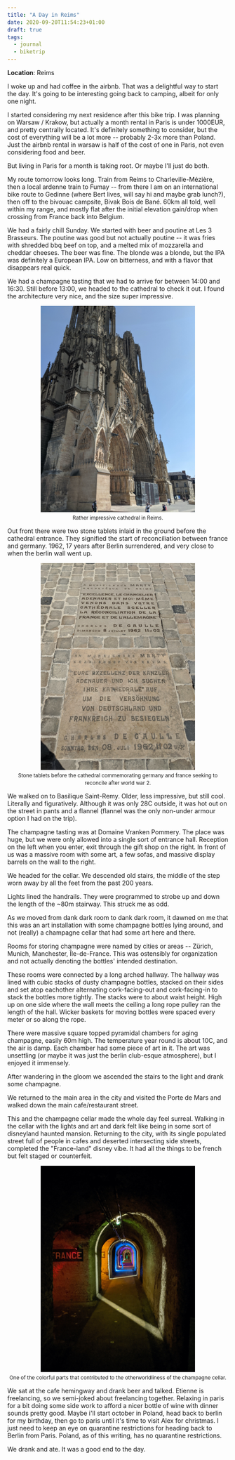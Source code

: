 ```yaml
---
title: "A Day in Reims"
date: 2020-09-20T11:54:23+01:00
draft: true
tags:
  - journal
  - biketrip
---
```


**Location**: Reims

I woke up and had coffee in the airbnb. That was a delightful way to start the
day. It's going to be interesting going back to camping, albeit for only one
night.

I started considering my next residence after this bike trip. I was planning
on Warsaw / Krakow, but actually a month rental in Paris is under 1000EUR,
and pretty centrally located. It's definitely something to consider, but the
cost of everything will be a lot more -- probably 2-3x more than Poland. Just
the airbnb rental in warsaw is half of the cost of one in Paris, not even
considering food and beer.

But living in Paris for a month is taking root. Or maybe I'll just do both.

My route tomorrow looks long. Train from Reims to Charleville-Mézière, then a
local ardenne train to Fumay -- from there I am on an international bike
route to Gedinne (where Bert lives, will say hi and maybe grab lunch?), then
off to the bivouac campsite, Bivak Bois de Bané. 60km all told, well within
my range, and mostly flat after the initial elevation gain/drop when crossing
from France back into Belgium.

We had a fairly chill Sunday. We started with beer and poutine at Les 3
Brasseurs. The poutine was good but not actually poutine -- it was fries with
shredded bbq beef on top, and a melted mix of mozzarella and cheddar cheeses.
The beer was fine. The blonde was a blonde, but the IPA was definitely a
European IPA. Low on bitterness, and with a flavor that disappears real
quick.

We had a champagne tasting that we had to arrive for between 14:00 and 16:30.
Still before 13:00, we headed to the cathedral to check it out. I found the
architecture very nice, and the size super impressive.

<div style="text-align:center;">
<img style="max-width: 70%; width: auto; height: auto;" loading="lazy" src="/images/reims_cathedral.jpg" alt="cathedral in reims">
<figcaption><small>Rather impressive cathedral in Reims.</small></figcaption>
</div>

Out front there were
two stone tablets inlaid in the ground before the cathedral entrance. They
signified the start of reconciliation between france and germany. 1962, 17
years after Berlin surrendered, and very close to when the berlin wall went
up.

<div style="text-align:center;">
<img style="max-width: 70%; width: auto; height: auto;" loading="lazy" src="/images/reims_reconciliation.jpg" alt="stone german-french reconciliation tablets before reims cathedral">
<figcaption><small>Stone tablets before the cathedral commemorating germany and france seeking to reconcile after world war 2.</small></figcaption>
</div>

We walked on to Basilique Saint-Remy. Older, less impressive, but still cool.
Literally and figuratively. Although it was only 28C outside, it was hot out
on the street in pants and a flannel (flannel was the only non-under armour
option I had on the trip).

The champagne tasting was at Domaine Vranken Pommery. The place was huge, but
we were only allowed into a single sort of entrance hall. Reception on the
left when you enter, exit through the gift shop on the right. In front of us
was a massive room with some art, a few sofas, and massive display barrels on
the wall to the right.

We headed for the cellar. We descended old stairs, the middle of the step
worn away by all the feet from the past 200 years.

Lights lined the handrails. They were programmed to strobe up and down the
length of the ~80m stairway. This struck me as odd.

As we moved from dank dark room to dank dark room, it dawned on me that this
was an art installation with some champagne bottles lying around, and not
(really) a champagne cellar that had some art here and there.

Rooms for storing champagne were named by cities or areas -- Zürich, Munich,
Manchester, Île-de-France. This was ostensibly for organization and not
actually denoting the bottles' intended destination.

These rooms were connected by a long arched hallway. The hallway was lined
with cubic stacks of dusty champagne bottles, stacked on their sides and set
atop eachother alternating cork-facing-out and cork-facing-in to stack the
bottles more tightly. The stacks were to about waist height. High up on one
side where the wall meets the ceiling a long rope pulley ran the length of
the hall. Wicker baskets for moving bottles were spaced every meter or so
along the rope.

There were massive square topped pyramidal chambers for aging champagne,
easily 60m high. The temperature year round is about 10C, and the air is
damp. Each chamber had some piece of art in it. The art was unsettling (or
maybe it was just the berlin club-esque atmosphere), but I enjoyed it
immensely.

After wandering in the gloom we ascended the stairs to the light and drank
some champagne.

We returned to the main area in the city and visited the Porte de Mars and
walked down the main cafe/restaurant street.

This and the champagne cellar made the whole day feel surreal. Walking in the
cellar with the lights and art and dark felt like being in some sort of
disneyland haunted mansion. Returning to the city, with its single populated
street full of people in cafes and deserted intersecting side streets,
completed the "France-land" disney vibe. It had all the things to be french
but felt staged or counterfeit.

<div style="text-align:center;">
<img style="max-width: 70%; width: auto; height: auto;" loading="lazy" src="/images/reims_cellar.jpg" alt="colorful hallway in the champagne cellar">
<figcaption><small>One of the colorful parts that contributed to the otherworldliness of the champagne cellar.</small></figcaption>
</div>

We sat at the cafe hemingway and drank beer and talked. Etienne is
freelancing, so we semi-joked about freelancing together. Relaxing in paris
for a bit doing some side work to afford a nicer bottle of wine with dinner
sounds pretty good. Maybe i'll start october in Poland, head back to berlin
for my birthday, then go to paris until it's time to visit Alex for
christmas. I just need to keep an eye on quarantine restrictions for heading
back to Berlin from Paris. Poland, as of this writing, has no quarantine
restrictions.

We drank and ate. It was a good end to the day.

